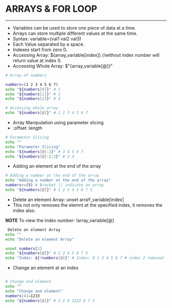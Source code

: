 # ARRAYS & FOR LOOP
----

- Variables can be used to store one piece of data at a time.
- Arrays can store multiple different values at the same time.
- Syntax: variable=(val1 val2 val3)
- Each Value separated by a space.
- Indexes start from zero 0.
- Accessing Array: ${array_variable[index]} //without index number will return value at index 0.
- Accessing Whole Array: $"{array_variable[@]}"

```bash
# Array of numbers

numbers=(1 2 3 4 5 6 7)
echo "${numbers[0]}" # 1
echo "${numbers[1]}" # 2
echo "${numbers[2]}" # 3

# Accessing whole array
echo "${numbers[@]}" # 1 2 3 4 5 6 7
```

- Array Manipulation using parameter slicing
- :offset :length

```bash
# Parameter Slicing
echo ""
echo "Parameter Slicing"
echo "${numbers[@]:2}" # 3 4 5 6 7
echo "${numbers[@]:2:2}" # 3 4
```

- Adding an element at the end of the array

```bash
# Adding a number at the end of the array
echo "Adding a number at the end of the array"
numbers+=(5) # Bracket () indicate an array
echo "${numbers[@]}" # 1 2 3 4 5 6 7 5
```

- Delete an element Array: unset arraY_variable[index]
- This not only removes the elemnt at the specified index, it removes the index also.

**NOTE** To view the index number: !array_variable[@]

```bash
 Delete an element Array
echo ""
echo "Delete an element Array"

unset numbers[2]
echo "${numbers[@]}" # 1 2 4 5 6 7 5
echo "Index: ${!numbers[@]}" # Index: 0 1 3 4 5 6 7 # index 2 removed

```

- Change an element at an index
  
```bash

# Change and element 
echo ""
echo "Change and element"
numbers[4]=1233
echo "${numbers[@]}" # 1 2 4 1233 6 7 5


```